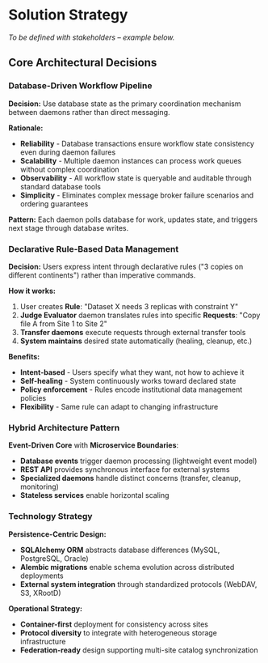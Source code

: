 # Solution Strategy

*To be defined with stakeholders – example below.*

## Core Architectural Decisions

### Database-Driven Workflow Pipeline

**Decision:** Use database state as the primary coordination mechanism between daemons rather than direct messaging.

**Rationale:**
- **Reliability** - Database transactions ensure workflow state consistency even during daemon failures
- **Scalability** - Multiple daemon instances can process work queues without complex coordination
- **Observability** - All workflow state is queryable and auditable through standard database tools
- **Simplicity** - Eliminates complex message broker failure scenarios and ordering guarantees

**Pattern:** Each daemon polls database for work, updates state, and triggers next stage through database writes.

### Declarative Rule-Based Data Management

**Decision:** Users express intent through declarative rules ("3 copies on different continents") rather than imperative commands.

**How it works:**
1. User creates **Rule**: "Dataset X needs 3 replicas with constraint Y"
2. **Judge Evaluator** daemon translates rules into specific **Requests**: "Copy file A from Site 1 to Site 2"
3. **Transfer daemons** execute requests through external transfer tools
4. **System maintains** desired state automatically (healing, cleanup, etc.)

**Benefits:**
- **Intent-based** - Users specify what they want, not how to achieve it
- **Self-healing** - System continuously works toward declared state
- **Policy enforcement** - Rules encode institutional data management policies
- **Flexibility** - Same rule can adapt to changing infrastructure

### Hybrid Architecture Pattern

**Event-Driven Core** with **Microservice Boundaries**:
- **Database events** trigger daemon processing (lightweight event model)
- **REST API** provides synchronous interface for external systems
- **Specialized daemons** handle distinct concerns (transfer, cleanup, monitoring)
- **Stateless services** enable horizontal scaling

### Technology Strategy

**Persistence-Centric Design:**
- **SQLAlchemy ORM** abstracts database differences (MySQL, PostgreSQL, Oracle)
- **Alembic migrations** enable schema evolution across distributed deployments
- **External system integration** through standardized protocols (WebDAV, S3, XRootD)

**Operational Strategy:**
- **Container-first** deployment for consistency across sites
- **Protocol diversity** to integrate with heterogeneous storage infrastructure  
- **Federation-ready** design supporting multi-site catalog synchronization